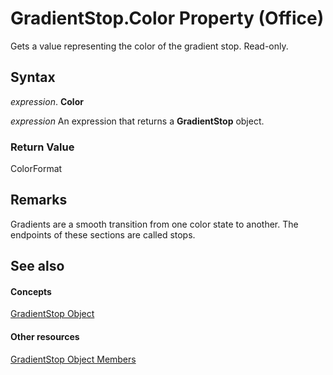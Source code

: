 
# GradientStop.Color Property (Office)

Gets a value representing the color of the gradient stop. Read-only.


## Syntax

 _expression_. **Color**

 _expression_ An expression that returns a **GradientStop** object.


### Return Value

ColorFormat


## Remarks

Gradients are a smooth transition from one color state to another. The endpoints of these sections are called stops.


## See also


#### Concepts


[GradientStop Object](b5003bfc-9ac6-fd56-f214-a0d99db0cf07.md)
#### Other resources


[GradientStop Object Members](49a04149-e038-a52a-6bf8-ad05f9630605.md)